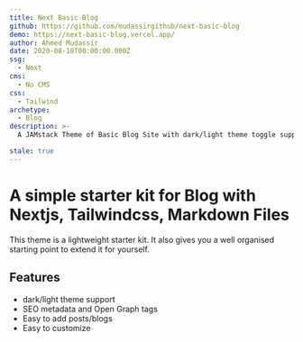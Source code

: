 ```yaml
---
title: Next Basic Blog
github: https://github.com/mudassirgithub/next-basic-blog
demo: https://next-basic-blog.vercel.app/
author: Ahmed Mudassir
date: 2020-08-18T00:00:00.000Z
ssg:
  - Next
cms:
  - No CMS
css:
  - Tailwind
archetype:
  - Blog
description: >-
  A JAMstack Theme of Basic Blog Site with dark/light theme toggle support built using Nextjs, Tailwindcss and Markdown.

stale: true
---
```


# A simple starter kit for Blog with Nextjs, Tailwindcss, Markdown Files

This theme is a lightweight starter kit. It also gives you a well organised starting point to extend it for yourself.

## Features

- dark/light theme support
- SEO metadata and Open Graph tags
- Easy to add posts/blogs
- Easy to customize
